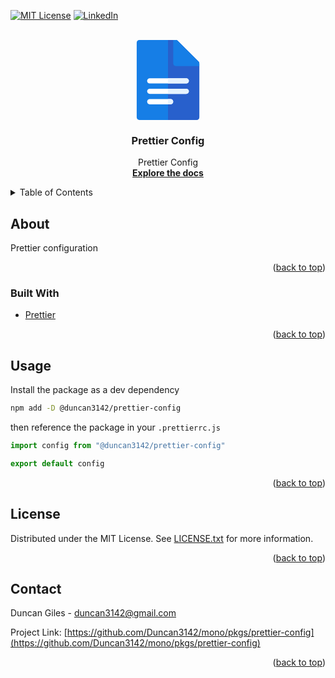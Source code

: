 <div id="top"></div>
<!--
*** Thanks for checking out the Best-README-Template. If you have a suggestion
*** that would make this better, please fork the repo and create a pull request,
*** or simply open an issue with the tag "enhancement".
*** Don't forget to give the project a star!
*** Thanks again! Now go create something AMAZING! :D
-->

<!-- PROJECT SHIELDS -->
<!--
*** I'm using markdown "reference style" links for readability.
*** Reference links are enclosed in brackets [ ] instead of parentheses ( ).
*** See the bottom of this document for the declaration of the reference variables
*** for contributors-url, forks-url, etc. This is an optional, concise syntax you may use.
*** https://www.markdownguide.org/basic-syntax/#reference-style-links
-->

[![MIT License][license-shield]][license-url]
[![LinkedIn][linkedin-shield]][linkedin-url]

<!-- PROJECT LOGO -->
<br />
<div align="center">
	<a href="https://github.com/Duncan3142/mono/pkgs/prettier-config">
		<svg viewBox="0 0 512 512" height="128">
			<path style="fill:#167EE6;" d="M439.652,512H72.348c-9.217,0-16.696-7.479-16.696-16.696V16.696C55.652,7.479,63.131,0,72.348,0
				h233.739c4.424,0,8.674,1.761,11.804,4.892l133.565,133.565c3.131,3.13,4.892,7.379,4.892,11.804v345.043
				C456.348,504.521,448.869,512,439.652,512z"/>
			<path style="fill:#2860CC;" d="M317.891,4.892C314.761,1.761,310.511,0,306.087,0H256v512h183.652
				c9.217,0,16.696-7.479,16.696-16.696V150.261c0-4.424-1.761-8.674-4.892-11.804L317.891,4.892z"/>
			<path style="fill:#167EE6;" d="M451.459,138.459L317.891,4.892C314.76,1.76,310.511,0,306.082,0h-16.691l0.001,150.261
				c0,9.22,7.475,16.696,16.696,16.696h150.26v-16.696C456.348,145.834,454.589,141.589,451.459,138.459z"/>
			<path style="fill:#FFFFFF;" d="M272.696,411.826H139.13c-9.217,0-16.696-7.479-16.696-16.696c0-9.217,7.479-16.696,16.696-16.696
				h133.565c9.217,0,16.696,7.479,16.696,16.696C289.391,404.348,281.913,411.826,272.696,411.826z"/>
			<path style="fill:#E6F3FF;" d="M272.696,378.435H256v33.391h16.696c9.217,0,16.696-7.479,16.696-16.696
				C289.391,385.913,281.913,378.435,272.696,378.435z"/>
			<path style="fill:#FFFFFF;" d="M372.87,345.043H139.13c-9.217,0-16.696-7.479-16.696-16.696c0-9.217,7.479-16.696,16.696-16.696
				H372.87c9.217,0,16.696,7.479,16.696,16.696C389.565,337.565,382.087,345.043,372.87,345.043z"/>
			<path style="fill:#E6F3FF;" d="M372.87,311.652H256v33.391h116.87c9.217,0,16.696-7.479,16.696-16.696
				C389.565,319.131,382.087,311.652,372.87,311.652z"/>
			<path style="fill:#FFFFFF;" d="M372.87,278.261H139.13c-9.217,0-16.696-7.479-16.696-16.696c0-9.217,7.479-16.696,16.696-16.696
				H372.87c9.217,0,16.696,7.479,16.696,16.696C389.565,270.782,382.087,278.261,372.87,278.261z"/>
			<path style="fill:#E6F3FF;" d="M372.87,244.87H256v33.391h116.87c9.217,0,16.696-7.479,16.696-16.696
				C389.565,252.348,382.087,244.87,372.87,244.87z"/>
		</svg>
	</a>

<h3 align="center">Prettier Config</h3>

<p align="center">
	Prettier Config
	<br />
	<a href="https://github.com/Duncan3142/mono/pkgs/prettier-config"><strong>Explore the docs</strong></a>
</p>

</div>

<!-- TABLE OF CONTENTS -->
<details>
	<summary>Table of Contents</summary>
	<ol>
		<li>
			<a href="#about">About</a>
			<ul>
				<li><a href="#built-with">Built With</a></li>
			</ul>
		</li>
		<li><a href="#usage">Usage</a></li>
		<li><a href="#license">License</a></li>
		<li><a href="#contact">Contact</a></li>
	</ol>
</details>

<!-- ABOUT THE PROJECT -->

## About

Prettier configuration

<p align="right">(<a href="#top">back to top</a>)</p>

### Built With

- [Prettier](https://prettier.io/)

<p align="right">(<a href="#top">back to top</a>)</p>

## Usage

Install the package as a dev dependency

```sh
npm add -D @duncan3142/prettier-config
```

then reference the package in your `.prettierrc.js`

```ts
import config from "@duncan3142/prettier-config"

export default config
```

<p align="right">(<a href="#top">back to top</a>)</p>

<!-- LICENSE -->

## License

Distributed under the MIT License. See [LICENSE.txt](./LICENSE.txt) for more information.

<p align="right">(<a href="#top">back to top</a>)</p>

<!-- CONTACT -->

## Contact

Duncan Giles - duncan3142@gmail.com

Project Link: [https://github.com/Duncan3142/mono/pkgs/prettier-config](https://github.com/Duncan3142/mono/pkgs/prettier-config)

<p align="right">(<a href="#top">back to top</a>)</p>

<!-- MARKDOWN LINKS & IMAGES -->
<!-- https://www.markdownguide.org/basic-syntax/#reference-style-links -->

[license-shield]: https://img.shields.io/github/license/Duncan3142/mono.svg?style=for-the-badge
[license-url]: ./LICENSE.txt
[linkedin-shield]: https://img.shields.io/badge/-LinkedIn-black.svg?style=for-the-badge&logo=linkedin&colorB=555
[linkedin-url]: https://linkedin.com/in/duncan3142
